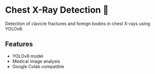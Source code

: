 # Chest X-Ray Detection 🏥

Detection of clavicle fractures and foreign bodies in chest X-rays using YOLOv8.

## Features
- YOLOv8 model
- Medical image analysis
- Google Colab compatible
